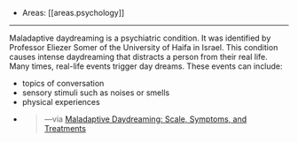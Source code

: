 
- Areas: [[areas.psychology]]

---

Maladaptive daydreaming is a psychiatric condition. It was identified by Professor Eliezer Somer of the University of Haifa in Israel.
This condition causes intense daydreaming that distracts a person from their real life. Many times, real-life events trigger day dreams. These events can include:

- topics of conversation
- sensory stimuli such as noises or smells
- physical experiences
- > —via [Maladaptive Daydreaming: Scale, Symptoms, and Treatments](https://www.healthline.com/health/mental-health/maladaptive-daydreaming)
